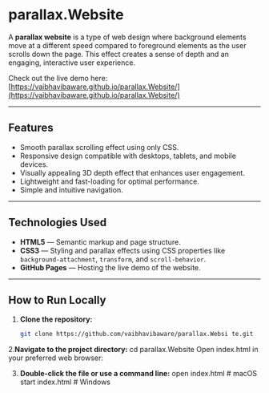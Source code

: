 # parallax.Website

A **parallax website** is a type of web design where background elements move at a different speed compared to foreground elements as the user scrolls down the page. This effect creates a sense of depth and an engaging, interactive user experience.

Check out the live demo here: [https://vaibhavibaware.github.io/parallax.Website/](https://vaibhavibaware.github.io/parallax.Website/)

---

## Features

- Smooth parallax scrolling effect using only CSS.
- Responsive design compatible with desktops, tablets, and mobile devices.
- Visually appealing 3D depth effect that enhances user engagement.
- Lightweight and fast-loading for optimal performance.
- Simple and intuitive navigation.

---

## Technologies Used

- **HTML5** — Semantic markup and page structure.
- **CSS3** — Styling and parallax effects using CSS properties like `background-attachment`, `transform`, and `scroll-behavior`.
- **GitHub Pages** — Hosting the live demo of the website.

---

## How to Run Locally

1. **Clone the repository:**
   ```bash
   git clone https://github.com/vaibhavibaware/parallax.Websi te.git
2.**Navigate to the project directory:**
cd parallax.Website
Open index.html in your preferred web browser:

3. **Double-click the file or use a command line:**
open index.html   # macOS
start index.html  # Windows
